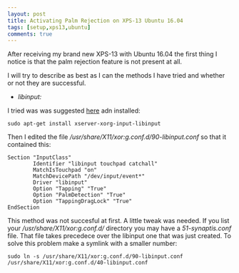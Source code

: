 ```yaml
---
layout: post
title: Activating Palm Rejection on XPS-13 Ubuntu 16.04 
tags: [setup,xps13,ubuntu]
comments: true
---
```


After receiving my brand new XPS-13 with Ubuntu 16.04 the first thing I notice is that the palm rejection feature is not present at all. 

I will try to describe as best as I can the methods I have tried and whether or not they are successful.

* *libinput:*

I tried was was suggested [here](#https://www.reddit.com/r/Dell/comments/4pgek1/dell_xps_13_touch_pad_palm_detection_on_ubuntu/) adn installed:

```
sudo apt-get install xserver-xorg-input-libinput
```

Then I edited the file */usr/share/X11/xor:g.conf.d/90-libinput.conf* so that it contained this:
```
Section "InputClass"
        Identifier "libinput touchpad catchall"
        MatchIsTouchpad "on"
        MatchDevicePath "/dev/input/event*"
        Driver "libinput"
        Option "Tapping" "True"
        Option "PalmDetection" "True"
        Option "TappingDragLock" "True"
EndSection
```

This method was not succesful at first. A little tweak was needed. If you
list your */usr/share/X11/xor:g.conf.d/* directory you may have a
*51-synaptis.conf* file. That file takes precedece over the libinput one
that was just created. To solve this problem make a symlink with a smaller
number:

```
sudo ln -s /usr/share/X11/xor:g.conf.d/90-libinput.conf
/usr/share/X11/xor:g.conf.d/40-libinput.conf
```